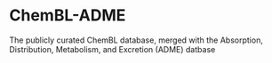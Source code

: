 # ChemBL-ADME
The publicly curated ChemBL database, merged with the Absorption, Distribution, Metabolism, and Excretion (ADME) datbase
